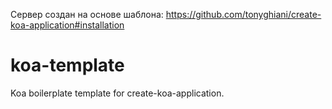 Сервер создан на основе шаблона:
https://github.com/tonyghiani/create-koa-application#installation
# koa-template

Koa boilerplate template for create-koa-application.
